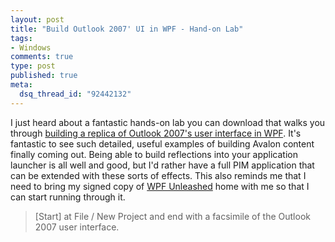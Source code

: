 ```yaml
--- 
layout: post
title: "Build Outlook 2007' UI in WPF - Hand-on Lab"
tags: 
- Windows
comments: true
type: post
published: true
meta: 
  dsq_thread_id: "92442132"
---
```

I just heard about a fantastic hands-on lab you can download that walks you through <a href="http://blogs.msdn.com/tims/archive/2007/06/13/wpf-hands-on-lab-build-an-outlook-2007-ui-clone.aspx">building a replica of Outlook 2007's user interface in WPF</a>. It's fantastic to see such detailed, useful examples of building Avalon content finally coming out. Being able to build reflections into your application launcher is all well and good, but I'd rather have a full PIM application that can be extended with these sorts of effects. This also reminds me that I need to bring my signed copy of <a href="http://adamnathan.net/wpf/">WPF Unleashed</a> home with me so that I can start running through it.
  <blockquote>[Start] at File / New Project and end with a facsimile of the Outlook 2007 user interface.</blockquote>
